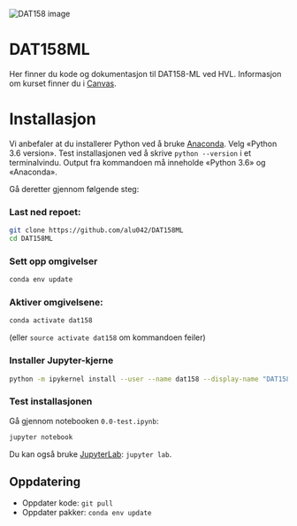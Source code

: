 ![DAT158 image](./assets/dat158-small.jpg)

# DAT158ML
Her finner du kode og dokumentasjon til DAT158-ML ved HVL. Informasjon om kurset finner du i [Canvas](https://hvl.instructure.com).

# Installasjon
Vi anbefaler at du installerer Python ved å bruke [Anaconda](https://www.anaconda.com/distribution). Velg «Python 3.6 version». Test installasjonen ved å skrive `python --version` i et terminalvindu. Output fra kommandoen må inneholde «Python 3.6» og «Anaconda». 

Gå deretter gjennom følgende steg: 
### Last ned repoet: 
```bash
git clone https://github.com/alu042/DAT158ML
cd DAT158ML
```
### Sett opp omgivelser
```bash
conda env update
```

### Aktiver omgivelsene:
```bash
conda activate dat158
```
(eller `source activate dat158` om kommandoen feiler)

### Installer Jupyter-kjerne
```bash
python -m ipykernel install --user --name dat158 --display-name "DAT158"
```

### Test installasjonen
Gå gjennom notebooken `0.0-test.ipynb`:
```bash
jupyter notebook
```
Du kan også bruke [JupyterLab](https://github.com/jupyterlab/jupyterlab): `jupyter lab`.

## Oppdatering
* Oppdater kode: `git pull`
* Oppdater pakker: `conda env update`





